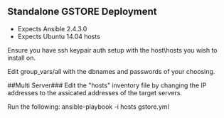 ## Standalone GSTORE Deployment

- Expects Ansible 2.4.3.0
- Expects Ubuntu 14.04 hosts

Ensure you have ssh keypair auth setup with the host\hosts you wish to install on.

Edit group_vars/all with the dbnames and passwords of your choosing.



##Multi Server###
Edit the "hosts" inventory file by changing the IP addresses to the assicated addresses of the target servers.


Run the following:
ansible-playbook -i hosts gstore.yml



